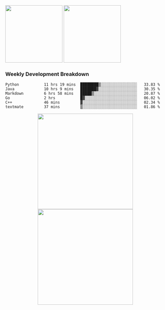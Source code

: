 <div>
  <img src = "https://github-readme-stats.vercel.app/api/top-langs/?username=Okabe-Rintarou-0&layout=compact&langs_count=8&hide=TeX,Makefile,CMake,Perl,Shell&theme=dracula" height="180px" />
  
  <img src = "https://github-readme-stats.vercel.app/api?username=Okabe-Rintarou-0&show_icons=true&theme=dracula" height="180px" />
  
</div>

### Weekly Development Breakdown
<!--START_SECTION:waka-->

```text
Python           11 hrs 19 mins  ████████▒░░░░░░░░░░░░░░░░   33.83 %
Java             10 hrs 9 mins   ███████▓░░░░░░░░░░░░░░░░░   30.35 %
Markdown         6 hrs 58 mins   █████▒░░░░░░░░░░░░░░░░░░░   20.87 %
Go               2 hrs           █▓░░░░░░░░░░░░░░░░░░░░░░░   06.02 %
C++              46 mins         ▓░░░░░░░░░░░░░░░░░░░░░░░░   02.34 %
textmate         37 mins         ▒░░░░░░░░░░░░░░░░░░░░░░░░   01.86 %
```

<!--END_SECTION:waka-->

<p align="center">
    <img src="https://wakatime.com/share/@c0fc2eae-3121-4f9e-8064-2a0f57352f62/e973be70-27aa-421b-88f5-96824ac76947.svg" height="300em"/>
    <img src="https://wakatime.com/share/@c0fc2eae-3121-4f9e-8064-2a0f57352f62/602e3ec4-11ce-4368-87bc-684fd89aaebb.svg" height="300em"/>
</p>


